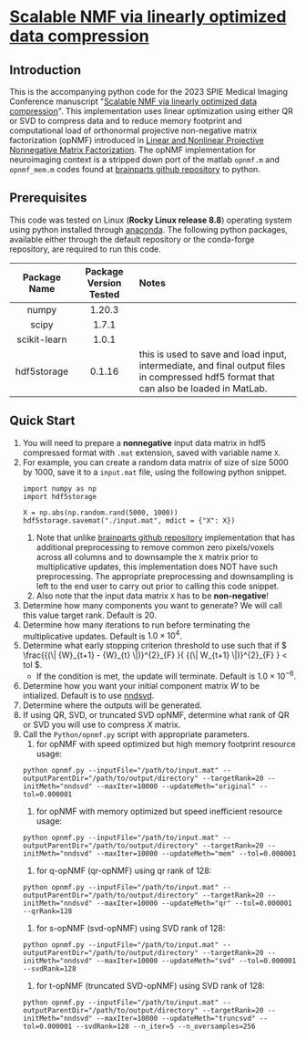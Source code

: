 # [Scalable NMF via linearly optimized data compression](https://doi.org/10.1117/12.2654282)

## Introduction

This is the accompanying python code for the 2023 SPIE Medical Imaging Conference manuscript "[Scalable NMF via linearly optimized data compression](https://doi.org/10.1117/12.2654282)". This implementation uses linear optimization using either QR or SVD to compress data and to reduce memory footprint and computational load of orthonormal projective non-negative matrix factorization (opNMF) introduced in [Linear and Nonlinear Projective Nonnegative Matrix Factorization](https://doi.org/10.1109/TNN.2010.2041361). The opNMF implementation for neuroimaging context is a stripped down port of the matlab `opnmf.m` and `opnmf_mem.m` codes found at [brainparts github repository](https://github.com/asotiras/brainparts) to python. 

## Prerequisites

This code was tested on Linux (__Rocky Linux release 8.8__) operating system using python installed through [anaconda](https://www.anaconda.com/). The following python packages, available either through the default repository or the conda-forge repository, are required to run this code.

| Package Name | Package Version Tested | Notes |
| :----------: | :--------------------: | :---- |
| numpy | 1.20.3 |  |
| scipy | 1.7.1 | |
| scikit-learn | 1.0.1 | |
| hdf5storage | 0.1.16 | this is used to save and load input, intermediate, and final output files in compressed hdf5 format that can also be loaded in MatLab. |

## Quick Start

1. You will need to prepare a __nonnegative__ input data matrix in hdf5 compressed format with `.mat` extension, saved with variable name `X`.
1. For example, you can create a random data matrix of size of size 5000 by 1000, save it to a `input.mat` file, using the following python snippet.
    ```
    import numpy as np
    import hdf5storage

    X = np.abs(np.random.rand(5000, 1000))
    hdf5storage.savemat("./input.mat", mdict = {"X": X})
    ```
    1. Note that unlike [brainparts github repository](https://github.com/asotiras/brainparts) implementation that has additional preprocessing to remove common zero pixels/voxels across all columns and to downsample the `X` matrix prior to multiplicative updates, this implementation does NOT have such preprocessing. The appropriate preprocessing and downsampling is left to the end user to carry out prior to calling this code snippet.
    1. Also note that the input data matrix `X` has to be __non-negative__!
1. Determine how many components you want to generate? We will call this value target rank. Default is $20$.
1. Determine how many iterations to run before terminating the multiplicative updates. Default is $1.0 \times 10^4$.
1. Determine what early stopping criterion threshold to use such that if $` \frac{{(\| {W}_{t+1} - {W}_{t} \|)}^{2}_{F} }{ {(\| W_{t+1} \|)}^{2}_{F} } < tol `$.
    * If the condition is met, the update will terminate. Default is $1.0 \times 10^{-6}$.
1. Determine how you want your initial component matrix $W$ to be intialized. Default is to use [nndsvd](https://doi.org/10.1016/j.patcog.2007.09.010).
1. Determine where the outputs will be generated.
1. If using QR, SVD, or truncated SVD opNMF, determine what rank of QR or SVD you will use to compress $X$ matrix.
1. Call the `Python/opnmf.py` script with appropriate parameters.
    1. for opNMF with speed optimized but high memory footprint resource usage:
    ```
    python opnmf.py --inputFile="/path/to/input.mat" --outputParentDir="/path/to/output/directory" --targetRank=20 --initMeth="nndsvd" --maxIter=10000 --updateMeth="original" --tol=0.000001
    ```
    1. for opNMF with memory optimized but speed inefficient resource usage:
    ```
    python opnmf.py --inputFile="/path/to/input.mat" --outputParentDir="/path/to/output/directory" --targetRank=20 --initMeth="nndsvd" --maxIter=10000 --updateMeth="mem" --tol=0.000001
    ```
    1. for q-opNMF (qr-opNMF) using qr rank of 128:
    ```
    python opnmf.py --inputFile="/path/to/input.mat" --outputParentDir="/path/to/output/directory" --targetRank=20 --initMeth="nndsvd" --maxIter=10000 --updateMeth="qr" --tol=0.000001 --qrRank=128
    ```
    1. for s-opNMF (svd-opNMF) using SVD rank of 128:
    ```
    python opnmf.py --inputFile="/path/to/input.mat" --outputParentDir="/path/to/output/directory" --targetRank=20 --initMeth="nndsvd" --maxIter=10000 --updateMeth="svd" --tol=0.000001 --svdRank=128
    ```
    1. for t-opNMF (truncated SVD-opNMF) using SVD rank of 128:
    ```
    python opnmf.py --inputFile="/path/to/input.mat" --outputParentDir="/path/to/output/directory" --targetRank=20 --initMeth="nndsvd" --maxIter=10000 --updateMeth="truncsvd" --tol=0.000001 --svdRank=128 --n_iter=5 --n_oversamples=256
    ```
